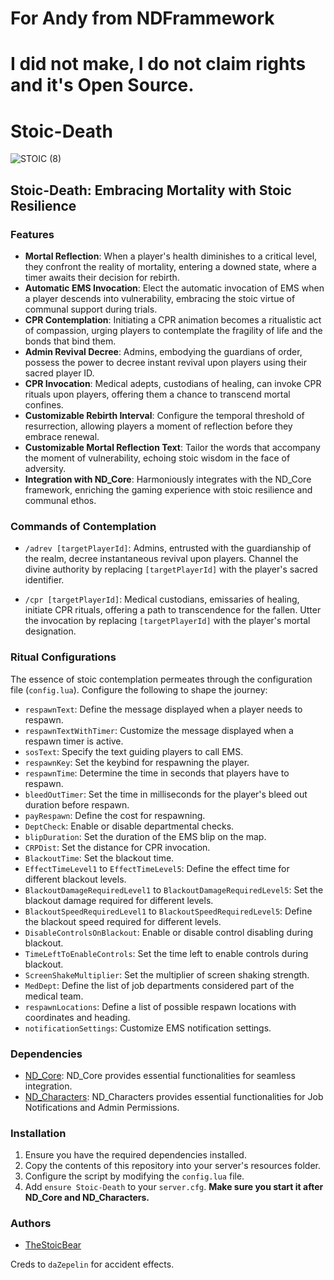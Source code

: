 # For Andy from NDFrammework
# I did not make, I do not claim rights and it's Open Source.


# Stoic-Death
![STOIC (8)](https://github.com/TheStoicBear/Stoic-Death/assets/112611821/f4396db4-7420-44c2-808e-8056392285d5)


## Stoic-Death: Embracing Mortality with Stoic Resilience

### Features

- **Mortal Reflection**: When a player's health diminishes to a critical level, they confront the reality of mortality, entering a downed state, where a timer awaits their decision for rebirth.
- **Automatic EMS Invocation**: Elect the automatic invocation of EMS when a player descends into vulnerability, embracing the stoic virtue of communal support during trials.
- **CPR Contemplation**: Initiating a CPR animation becomes a ritualistic act of compassion, urging players to contemplate the fragility of life and the bonds that bind them.
- **Admin Revival Decree**: Admins, embodying the guardians of order, possess the power to decree instant revival upon players using their sacred player ID.
- **CPR Invocation**: Medical adepts, custodians of healing, can invoke CPR rituals upon players, offering them a chance to transcend mortal confines.
- **Customizable Rebirth Interval**: Configure the temporal threshold of resurrection, allowing players a moment of reflection before they embrace renewal.
- **Customizable Mortal Reflection Text**: Tailor the words that accompany the moment of vulnerability, echoing stoic wisdom in the face of adversity.
- **Integration with ND_Core**: Harmoniously integrates with the ND_Core framework, enriching the gaming experience with stoic resilience and communal ethos.

### Commands of Contemplation

- `/adrev [targetPlayerId]`: Admins, entrusted with the guardianship of the realm, decree instantaneous revival upon players. Channel the divine authority by replacing `[targetPlayerId]` with the player's sacred identifier.
  
- `/cpr [targetPlayerId]`: Medical custodians, emissaries of healing, initiate CPR rituals, offering a path to transcendence for the fallen. Utter the invocation by replacing `[targetPlayerId]` with the player's mortal designation.

### Ritual Configurations

The essence of stoic contemplation permeates through the configuration file (`config.lua`). Configure the following to shape the journey:

- `respawnText`: Define the message displayed when a player needs to respawn.
- `respawnTextWithTimer`: Customize the message displayed when a respawn timer is active.
- `sosText`: Specify the text guiding players to call EMS.
- `respawnKey`: Set the keybind for respawning the player.
- `respawnTime`: Determine the time in seconds that players have to respawn.
- `bleedOutTimer`: Set the time in milliseconds for the player's bleed out duration before respawn.
- `payRespawn`: Define the cost for respawning.
- `DeptCheck`: Enable or disable departmental checks.
- `blipDuration`: Set the duration of the EMS blip on the map.
- `CRPDist`: Set the distance for CPR invocation.
- `BlackoutTime`: Set the blackout time.
- `EffectTimeLevel1` to `EffectTimeLevel5`: Define the effect time for different blackout levels.
- `BlackoutDamageRequiredLevel1` to `BlackoutDamageRequiredLevel5`: Set the blackout damage required for different levels.
- `BlackoutSpeedRequiredLevel1` to `BlackoutSpeedRequiredLevel5`: Define the blackout speed required for different levels.
- `DisableControlsOnBlackout`: Enable or disable control disabling during blackout.
- `TimeLeftToEnableControls`: Set the time left to enable controls during blackout.
- `ScreenShakeMultiplier`: Set the multiplier of screen shaking strength.
- `MedDept`: Define the list of job departments considered part of the medical team.
- `respawnLocations`: Define a list of possible respawn locations with coordinates and heading.
- `notificationSettings`: Customize EMS notification settings.

### Dependencies

- [ND_Core](https://github.com/ND-Framework/ND-Core): ND_Core provides essential functionalities for seamless integration.
- [ND_Characters](https://github.com/ND-Framework/ND_Characters): ND_Characters provides essential functionalities for Job Notifications and Admin Permissions.

### Installation

1. Ensure you have the required dependencies installed.
2. Copy the contents of this repository into your server's resources folder.
3. Configure the script by modifying the `config.lua` file.
4. Add `ensure Stoic-Death` to your `server.cfg`. **Make sure you start it after ND_Core and ND_Characters.**

### Authors
- [TheStoicBear](https://github.com/TheStoicBear)








Creds to `daZepelin` for accident effects.
